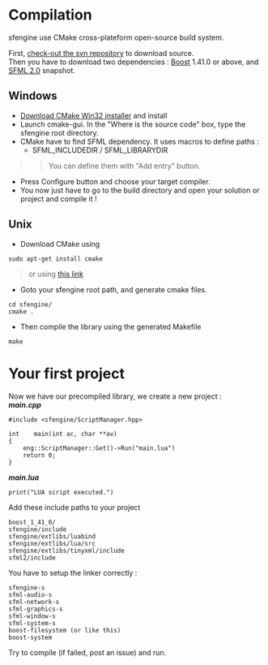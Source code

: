 # Compilation #

sfengine use CMake cross-plateform open-source build system.

First, [check-out the svn repository](http://code.google.com/p/sfengine/source/checkout) to download source.<br />
Then you have to download two dependencies : [Boost](http://www.boost.org/) 1.41.0 or above, and [SFML 2.0](http://sfml.svn.sourceforge.net/viewvc/sfml/branches/sfml2.tar.gz?view=tar) snapshot.

## Windows ##

  * [Download CMake Win32 installer](http://www.cmake.org/cmake/resources/software.html) and install
  * Launch cmake-gui. In the "Where is the source code" box, type the sfengine root directory.
  * CMake have to find SFML dependency. It uses macros to define paths :
    * SFML\_INCLUDEDIR / SFML\_LIBRARYDIR
> > You can define them with "Add entry" button.
  * Press Configure button and choose your target compiler.
  * You now just have to go to the build directory and open your solution or project and compile it !

## Unix ##

  * Download CMake using
```
sudo apt-get install cmake
```

> or using [this link](http://www.cmake.org/cmake/resources/software.html)
  * Goto your sfengine root path, and generate cmake files.
```
cd sfengine/
cmake . 
```
  * Then compile the library using the generated Makefile
```
make
```

# Your first project #

Now we have our precompiled library, we create a new project :<br />
_**main.cpp**_
```
#include <sfengine/ScriptManager.hpp>

int    main(int ac, char **av)
{
    eng::ScriptManager::Get()->Run("main.lua")
    return 0;
}
```
_**main.lua**_
```
print("LUA script executed.")
```

Add these include paths to your project

```
boost_1_41_0/
sfengine/include
sfengine/extlibs/luabind
sfengine/extlibs/lua/src
sfengine/extlibs/tinyxml/include
sfml2/include
```

You have to setup the linker correctly :
```
sfengine-s
sfml-audio-s
sfml-network-s
sfml-graphics-s
sfml-window-s
sfml-system-s
boost-filesystem (or like this)
boost-system
```

Try to compile (if failed, post an issue) and run.